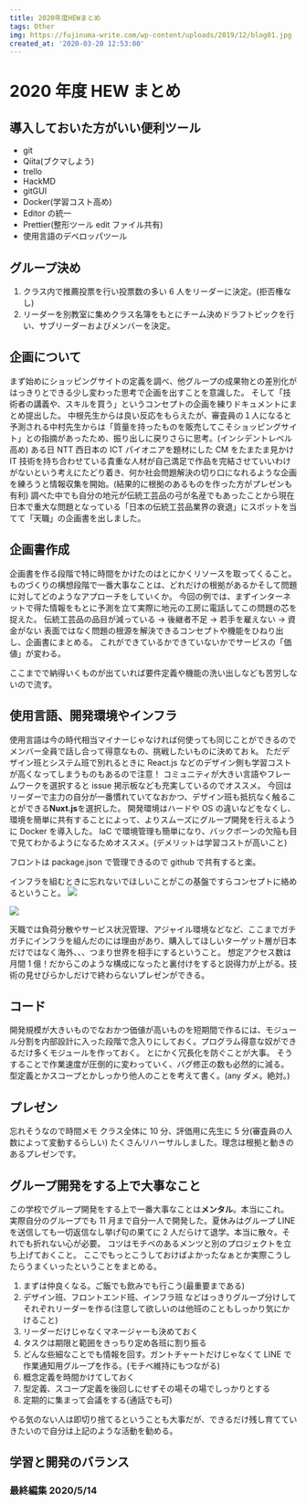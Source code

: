 ```yaml
---
title: 2020年度HEWまとめ
tags: Other
img: https://fujinuma-write.com/wp-content/uploads/2019/12/blog01.jpg
created_at: '2020-03-20 12:53:00'
---
```


# 2020 年度 HEW まとめ

## 導入しておいた方がいい便利ツール

- git
- Qiita(ブクマしよう)
- trello
- HackMD
- gitGUI
- Docker(学習コスト高め)
- Editor の統一
- Prettier(整形ツール edit ファイル共有)
- 使用言語のデベロッパツール

## グループ決め

1. クラス内で推薦投票を行い投票数の多い 6 人をリーダーに決定。(拒否権なし)
2. リーダーを別教室に集めクラス名簿をもとにチーム決めドラフトピックを行い、サブリーダーおよびメンバーを決定。

## 企画について

まず始めにショッピングサイトの定義を調べ、他グループの成果物との差別化がはっきりとできる少し変わった思考で企画を出すことを意識した。
そして「技術者の講義や、スキルを買う」というコンセプトの企画を練りドキュメントにまとめ提出した。
中根先生からは良い反応をもらえたが、審査員の１人になると予測される中村先生からは「質量を持ったものを販売してこそショッピングサイト」との指摘があったため、振り出しに戻りさらに思考。(インシデントレベル高め)
ある日 NTT 西日本の ICT パイオニアを題材にした CM をたまたま見かけ IT 技術を持ち合わせている貴重な人材が自己満足で作品を完結させていいわけがないという考えにたどり着き、何か社会問題解決の切り口になれるような企画を練ろうと情報収集を開始。(結果的に根拠のあるものを作った方がプレゼンも有利)
調べた中でも自分の地元が伝統工芸品の弓が名産でもあったことから現在日本で重大な問題となっている「日本の伝統工芸品業界の衰退」にスポットを当てて「天職」の企画書を出しました。

## 企画書作成

企画書を作る段階で特に時間をかけたのはとにかくリソースを取ってくること。
ものづくりの構想段階で一番大事なことは、どれだけの根拠があるかそして問題に対してどのようなアプローチをしていくか。
今回の例では、まずインターネットで得た情報をもとに予測を立て実際に地元の工房に電話してこの問題の芯を捉えた。
伝統工芸品の品目が減っている -> 後継者不足 -> 若手を雇えない -> 資金がない
表面ではなく問題の根源を解決できるコンセプトや機能をひねり出し、企画書にまとめる。
これができているかできていないかでサービスの「価値」が変わる。

ここまでで納得いくものが出ていれば要件定義や機能の洗い出しなども苦労しないので流す。

## 使用言語、開発環境やインフラ

使用言語は今の時代相当マイナーじゃなければ何使っても同じことができるのでメンバー全員で話し合って得意なもの、挑戦したいものに決めてお k。
ただデザイン班とシステム班で別れるときに React.js などのデザイン側も学習コストが高くなってしまうものもあるので注意！
コミュニティが大きい言語やフレームワークを選択すると issue 掲示板なども充実しているのでオススメ。
今回はリーダーで主力の自分が一番慣れていてなおかつ、デザイン班も抵抗なく触ることができる**Nuxt.js**を選択した。
開発環境はハードや OS の違いなどをなくし、環境を簡単に共有することによって、よりスムーズにグループ開発を行えるように Docker を導入した。
IaC で環境管理も簡単になり、バックボーンの欠陥も目で見てわかるようになるためオススメ。(デメリットは学習コストが高いこと)

フロントは package.json で管理できるので github で共有すると楽。

インフラを組むときに忘れないでほしいことがこの基盤ですらコンセプトに絡めるということ。
![](https://i.imgur.com/Y4qz75z.jpg)

![](https://i.imgur.com/tMgoPmD.jpg)

天職では負荷分散やサービス状況管理、アジャイル環境などなど、ここまでガチガチにインフラを組んだのには理由があり、購入してほしいターゲット層が日本だけではなく海外、、、つまり世界を相手にするということ。
想定アクセス数は月間 1 億！だからこのような構成になったと裏付けをすると説得力が上がる。技術の見せびらかしだけで終わらないプレゼンができる。

## コード

開発規模が大きいものでなおかつ価値が高いものを短期間で作るには、モジュール分割を内部設計に入った段階で念入りにしておく。プログラム得意な奴ができるだけ多くモジュールを作っておく。
とにかく冗長化を防ぐことが大事。
そうすることで作業速度が圧倒的に変わっていく、バグ修正の数も必然的に減る。
型定義とかスコープとかしっかり他人のことを考えて書く。(any ダメ。絶対。)

## プレゼン

忘れそうなので時間メモ
クラス全体に 10 分、評価用に先生に 5 分(審査員の人数によって変動するらしい)
たくさんリハーサルしました。理念は根拠と動きのあるプレゼンです。

## グループ開発をする上で大事なこと

この学校でグループ開発をする上で一番大事なことは**メンタル**。本当にこれ。
実際自分のグループでも 11 月まで自分一人で開発した。夏休みはグループ LINE を送信しても一切返信なし挙げ句の果てに 2 人だらけて退学。本当に散々。それでも折れない心が必要。
コツはモチベのあるメンツと別のプロジェクトを立ち上げておくこと。
ここでもっとこうしておけばよかったなぁとか実際こうしたらうまくいったということをまとめる。

1. まずは仲良くなる。ご飯でも飲みでも行こう(最重要まである)
2. デザイン班、フロントエンド班、インフラ班 などはっきりグループ分けしてそれぞれリーダーを作る(注意して欲しいのは他班のこともしっかり気にかけること)
3. リーダーだけじゃなくマネージャーも決めておく
4. タスクは期限と範囲をきっちり定め各班に割り振る
5. どんな些細なことでも情報を回す。ガントチャートだけじゃなくて LINE で作業通知用グループを作る。(モチベ維持にもつながる)
6. 概念定義を時間かけてしておく
7. 型定義、スコープ定義を後回しにせずその場その場でしっかりとする
8. 定期的に集まって会議をする(通話でも可)

やる気のない人は即切り捨てるということも大事だが、できるだけ残し育てていきたいので自分は上記のような活動を勧める。

## 学習と開発のバランス

### 最終編集 2020/5/14
